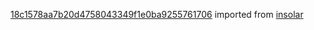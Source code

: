 [18c1578aa7b20d4758043349f1e0ba9255761706](https://github.com/insolar/insolar/commit/18c1578aa7b20d4758043349f1e0ba9255761706) imported from [insolar](https://github.com/insolar/insolar)
